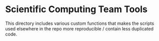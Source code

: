 # Scientific Computing Team Tools

This directory includes various custom functions that makes the scripts used elsewhere in the repo more reproducible / contain less duplicated code.
